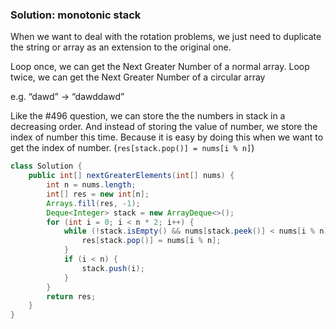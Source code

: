 ### Solution: monotonic stack

When we want to deal with the rotation problems, we just need to duplicate the string or array as an extension to the original one. 

Loop once, we can get the Next Greater Number of a normal array.
Loop twice, we can get the Next Greater Number of a circular array

e.g. “dawd” -> “dawddawd”

Like the #496 question, we can store the the numbers in stack in a decreasing order. And instead of storing the value of number, we store the index of number this time. Because it is easy by doing this when we want to get the index of number. (`res[stack.pop()] = nums[i % n]`)

```java
class Solution {
    public int[] nextGreaterElements(int[] nums) {
        int n = nums.length;
        int[] res = new int[n];
        Arrays.fill(res, -1);
        Deque<Integer> stack = new ArrayDeque<>();
        for (int i = 0; i < n * 2; i++) {
            while (!stack.isEmpty() && nums[stack.peek()] < nums[i % n]) {
                res[stack.pop()] = nums[i % n];
            }
            if (i < n) {
                stack.push(i);
            }
        }
        return res;
    }
}
```

